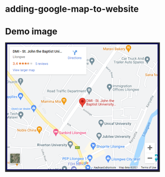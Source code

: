 # adding-google-map-to-website

# Demo image
![alt text](https://github.com/Collin0012/adding-google-map-to-website/blob/master/demo.PNG?raw=true)
